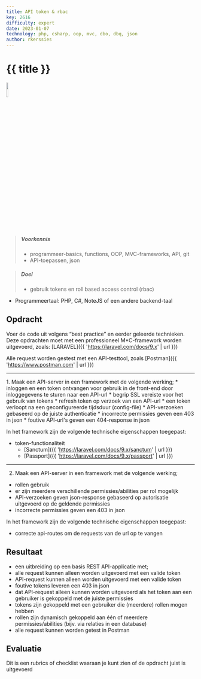 ```yaml
---
title: API token & rbac
key: 2616
difficulty: expert
date: 2023-01-07
technology: php, csharp, oop, mvc, dbo, dbq, json
author: rkerssies
---
```


# {{ title }}

<img src="{{ '/_assets/api/Laravel-logo.png' | url }}" style="width:10%;">

> ##### Voorkennis
> * programmeer-basics, functions, OOP, MVC-frameworks, API, git
> * API-toepassen, json

> ##### Doel
> * gebruik tokens en roll based access control (rbac)

* Programmeertaal: PHP, C#, NoteJS of een andere backend-taal

## Opdracht
Voer de code uit volgens “best practice” en eerder geleerde technieken.
Deze opdrachten moet met een professioneel M*C-framework worden uitgevoerd,
zoals: [LARAVEL]({{ 'https://laravel.com/docs/9.x' | url }})

Alle request worden gestest met een API-testtool, zoals [Postman]({{ 'https://www.postman.com' | url }})

<hr>
1. Maak een API-server in een framework met de volgende werking;
* inloggen en een token ontvangen voor gebruik in de front-end door inloggegevens te sturen naar een API-url
* begrip SSL vereiste voor het gebruik van tokens
* refresh token op verzoek van een API-url
* een token verloopt na een geconfigureerde tijdsduur (config-file)
* API-verzoeken gebaseerd op de juiste authenticatie
* incorrecte permissies geven een 403 in json
* foutive API-url's geven een 404-response in json

In het framework zijn de volgende technische eigenschappen toegepast:
* token-functionaliteit
    * [Sanctum]({{ 'https://laravel.com/docs/9.x/sanctum' | url }})
    * [Passport]({{ 'https://laravel.com/docs/9.x/passport' | url }})


<hr>

2. Maak een API-server in een framework met de volgende werking;
* rollen gebruik
* er zijn meerdere verschillende permissies/abilities per rol mogelijk
* API-verzoeken geven json-response gebaseerd op autorisatie uitgevoerd op de geldende permissies
* incorrecte permissies geven een 403 in json

In het framework zijn de volgende technische eigenschappen toegepast:
* correcte api-routes om de requests van de url op te vangen

## Resultaat
 * een uitbreiding op een basis REST API-applicatie met;
 * alle request kunnen alleen worden uitgevoerd met een valide token
 * API-request kunnen alleen worden uitgevoerd met een valide token
 * foutive tokens leveren een 403 in json
 * dat API-request alleen kunnen worden uitgevoerd als het token aan een gebruiker is gekoppeld met de juiste permissies 
 * tokens zijn gekoppeld met een gebruiker die (meerdere) rollen mogen hebben
 * rollen zijn dynamisch gekoppeld aan één of meerdere permissies/abilities (bijv. via relaties in een database)
 * alle request kunnen worden getest in Postman


## Evaluatie
Dit is een rubrics of checklist waaraan je kunt zien of de opdracht juist is uitgevoerd


